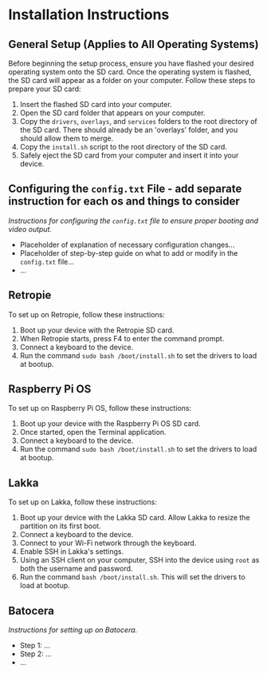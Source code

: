 # Installation Instructions

## General Setup (Applies to All Operating Systems)

Before beginning the setup process, ensure you have flashed your desired operating system onto the SD card. Once the operating system is flashed, the SD card will appear as a folder on your computer. Follow these steps to prepare your SD card:

1. Insert the flashed SD card into your computer.
2. Open the SD card folder that appears on your computer.
3. Copy the `drivers`, `overlays`, and `services` folders to the root directory of the SD card. There should already be an 'overlays' folder, and you should allow them to merge.
4. Copy the `install.sh` script to the root directory of the SD card.
5. Safely eject the SD card from your computer and insert it into your device.

## Configuring the `config.txt` File - add separate instruction for each os and things to consider

*Instructions for configuring the `config.txt` file to ensure proper booting and video output.*

- Placeholder of explanation of necessary configuration changes...
- Placeholder of step-by-step guide on what to add or modify in the `config.txt` file...
- ...

## Retropie

To set up on Retropie, follow these instructions:

1. Boot up your device with the Retropie SD card.
2. When Retropie starts, press F4 to enter the command prompt.
3. Connect a keyboard to the device.
4. Run the command `sudo bash /boot/install.sh` to set the drivers to load at bootup.

## Raspberry Pi OS

To set up on Raspberry Pi OS, follow these instructions:

1. Boot up your device with the Raspberry Pi OS SD card.
2. Once started, open the Terminal application.
3. Connect a keyboard to the device.
4. Run the command `sudo bash /boot/install.sh` to set the drivers to load at bootup.

## Lakka

To set up on Lakka, follow these instructions:

1. Boot up your device with the Lakka SD card. Allow Lakka to resize the partition on its first boot.
2. Connect a keyboard to the device.
3. Connect to your Wi-Fi network through the keyboard.
4. Enable SSH in Lakka's settings.
5. Using an SSH client on your computer, SSH into the device using `root` as both the username and password.
6. Run the command `bash /boot/install.sh`. This will set the drivers to load at bootup.

## Batocera

*Instructions for setting up on Batocera.*

- Step 1: ...
- Step 2: ...
- ...
